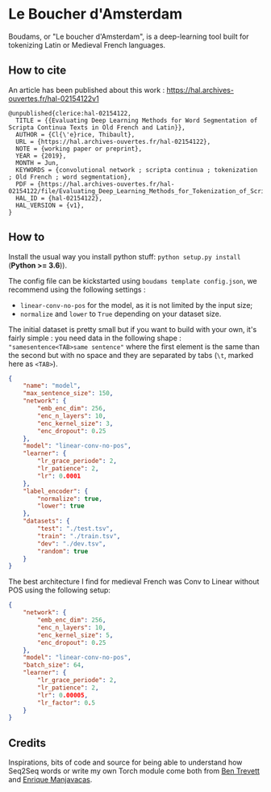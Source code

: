 # Le Boucher d'Amsterdam

Boudams, or "Le boucher d'Amsterdam", is a deep-learning tool built for tokenizing Latin or Medieval French languages.

## How to cite

An article has been published about this work : https://hal.archives-ouvertes.fr/hal-02154122v1

```text
@unpublished{clerice:hal-02154122,
  TITLE = {{Evaluating Deep Learning Methods for Word Segmentation of Scripta Continua Texts in Old French and Latin}},
  AUTHOR = {Cl{\'e}rice, Thibault},
  URL = {https://hal.archives-ouvertes.fr/hal-02154122},
  NOTE = {working paper or preprint},
  YEAR = {2019},
  MONTH = Jun,
  KEYWORDS = {convolutional network ; scripta continua ; tokenization ; Old French ; word segmentation},
  PDF = {https://hal.archives-ouvertes.fr/hal-02154122/file/Evaluating_Deep_Learning_Methods_for_Tokenization_of_Scripta_Continua_in_Old_French_and_Latin%284%29.pdf},
  HAL_ID = {hal-02154122},
  HAL_VERSION = {v1},
}

```

## How to

Install the usual way you install python stuff: `python setup.py install` (**Python >= 3.6**)).

The config file can be kickstarted using `boudams template config.json`, we recommend using the following settings :

- `linear-conv-no-pos` for the model, as it is not limited by the input size;
- `normalize` and `lower` to `True` depending on your dataset size.

The initial dataset is pretty small but if you want to build with your own, it's fairly simple : you need data in the 
following shape : `"samesentence<TAB>same sentence"` where the first element is the same than the second but with no
space and they are separated by tabs (`\t`, marked here as `<TAB>`).


```json
{
    "name": "model",
    "max_sentence_size": 150,
    "network": {
        "emb_enc_dim": 256,
        "enc_n_layers": 10,
        "enc_kernel_size": 3,
        "enc_dropout": 0.25
    },
    "model": "linear-conv-no-pos",
    "learner": {
        "lr_grace_periode": 2,
        "lr_patience": 2,
        "lr": 0.0001
    },
    "label_encoder": {
        "normalize": true,
        "lower": true
    },
    "datasets": {
        "test": "./test.tsv",
        "train": "./train.tsv",
        "dev": "./dev.tsv",
        "random": true
    }
}
```

The best architecture I find for medieval French was Conv to Linear without POS using the following setup:

```json
{
    "network": {
        "emb_enc_dim": 256,
        "enc_n_layers": 10,
        "enc_kernel_size": 5,
        "enc_dropout": 0.25
    },
    "model": "linear-conv-no-pos",
    "batch_size": 64,
    "learner": {
        "lr_grace_periode": 2,
        "lr_patience": 2,
        "lr": 0.00005,
        "lr_factor": 0.5
    }
}
```


## Credits

Inspirations, bits of code and source for being able to understand how Seq2Seq words or write my own Torch module come 
both from [Ben Trevett](https://github.com/bentrevett/pytorch-seq2seq) and [Enrique Manjavacas](https://github.com/emanjavacas/pie). 
 
